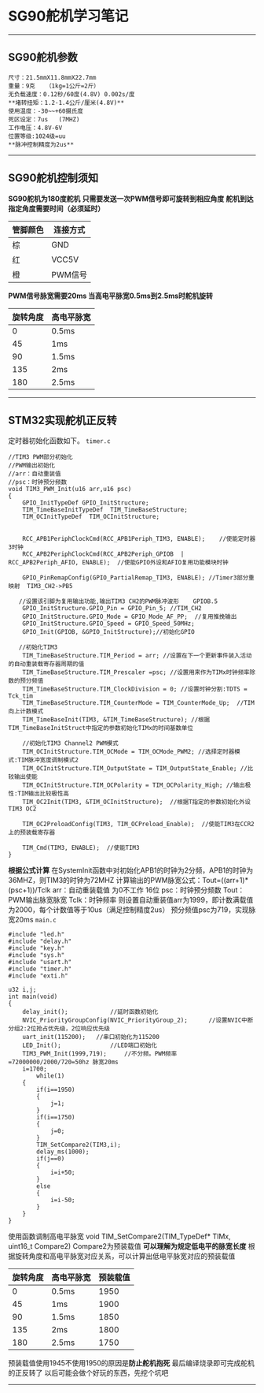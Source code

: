 # SG90舵机学习笔记
***
## SG90舵机参数
```
尺寸：21.5mmX11.8mmX22.7mm
重量：9克   （1kg=1公斤=2斤）
无负载速度：0.12秒/60度(4.8V) 0.002s/度
**堵转扭矩：1.2-1.4公斤/厘米(4.8V)**
使用温度：-30~~+60摄氏度
死区设定：7us   (7MHZ)
工作电压：4.8V-6V
位置等级:1024级=uu
**脉冲控制精度为2us**
```
***
## SG90舵机控制须知
**SG90舵机为180度舵机**
**只需要发送一次PWM信号即可旋转到相应角度**
**舵机到达指定角度需要时间（必须延时）**

|管脚颜色|连接方式|
|---|---|
|棕|GND|
|红|VCC5V|
|橙|PWM信号|

**PWM信号脉宽需要20ms 当高电平脉宽0.5ms到2.5ms时舵机旋转**

|旋转角度|高电平脉宽|
|---|---|
|0|0.5ms|
|45|1ms|
|90|1.5ms|
|135|2ms|
|180|2.5ms|

***
## STM32实现舵机正反转
定时器初始化函数如下。
`timer.c`
```
//TIM3 PWM部分初始化 
//PWM输出初始化
//arr：自动重装值
//psc：时钟预分频数
void TIM3_PWM_Init(u16 arr,u16 psc)
{  
	GPIO_InitTypeDef GPIO_InitStructure;
	TIM_TimeBaseInitTypeDef  TIM_TimeBaseStructure;
	TIM_OCInitTypeDef  TIM_OCInitStructure;
	

	RCC_APB1PeriphClockCmd(RCC_APB1Periph_TIM3, ENABLE);	//使能定时器3时钟
 	RCC_APB2PeriphClockCmd(RCC_APB2Periph_GPIOB  | RCC_APB2Periph_AFIO, ENABLE);  //使能GPIO外设和AFIO复用功能模块时钟
	
	GPIO_PinRemapConfig(GPIO_PartialRemap_TIM3, ENABLE); //Timer3部分重映射  TIM3_CH2->PB5    
 
   //设置该引脚为复用输出功能,输出TIM3 CH2的PWM脉冲波形	GPIOB.5
	GPIO_InitStructure.GPIO_Pin = GPIO_Pin_5; //TIM_CH2
	GPIO_InitStructure.GPIO_Mode = GPIO_Mode_AF_PP;  //复用推挽输出
	GPIO_InitStructure.GPIO_Speed = GPIO_Speed_50MHz;
	GPIO_Init(GPIOB, &GPIO_InitStructure);//初始化GPIO
 
   //初始化TIM3
	TIM_TimeBaseStructure.TIM_Period = arr; //设置在下一个更新事件装入活动的自动重装载寄存器周期的值
	TIM_TimeBaseStructure.TIM_Prescaler =psc; //设置用来作为TIMx时钟频率除数的预分频值 
	TIM_TimeBaseStructure.TIM_ClockDivision = 0; //设置时钟分割:TDTS = Tck_tim
	TIM_TimeBaseStructure.TIM_CounterMode = TIM_CounterMode_Up;  //TIM向上计数模式
	TIM_TimeBaseInit(TIM3, &TIM_TimeBaseStructure); //根据TIM_TimeBaseInitStruct中指定的参数初始化TIMx的时间基数单位
	
	//初始化TIM3 Channel2 PWM模式	 
	TIM_OCInitStructure.TIM_OCMode = TIM_OCMode_PWM2; //选择定时器模式:TIM脉冲宽度调制模式2
 	TIM_OCInitStructure.TIM_OutputState = TIM_OutputState_Enable; //比较输出使能
	TIM_OCInitStructure.TIM_OCPolarity = TIM_OCPolarity_High; //输出极性:TIM输出比较极性高
	TIM_OC2Init(TIM3, &TIM_OCInitStructure);  //根据T指定的参数初始化外设TIM3 OC2

	TIM_OC2PreloadConfig(TIM3, TIM_OCPreload_Enable);  //使能TIM3在CCR2上的预装载寄存器
 
	TIM_Cmd(TIM3, ENABLE);  //使能TIM3
}
```

**根据公式计算**
在SystemInit函数中对初始化APB1的时钟为2分频，APB1的时钟为36MHZ，则TIM3的时钟为72MHZ
计算输出的PWM脉宽公式：Tout=((arr+1)*(psc+1))/Tclk
arr：自动重装载值 为0不工作 16位
psc：时钟预分频数
Tout：PWM输出脉宽脉宽
Tclk：时钟频率
则设置自动重装值arr为1999，即计数满载值为2000，每个计数值等于10us（满足控制精度2us）
预分频值psc为719，实现脉宽20ms
`main.c`
```
#include "led.h"
#include "delay.h"
#include "key.h"
#include "sys.h"
#include "usart.h"
#include "timer.h"
#include "exti.h"
 
u32 i,j;
int main(void)
{		
	delay_init();	    	 //延时函数初始化	  
	NVIC_PriorityGroupConfig(NVIC_PriorityGroup_2); 	 //设置NVIC中断分组2:2位抢占优先级，2位响应优先级
	uart_init(115200);	 //串口初始化为115200
 	LED_Init();			     //LED端口初始化
 	TIM3_PWM_Init(1999,719);	 //不分频。PWM频率=72000000/2000/720=50hz 脉宽20ms
	i=1700;
        while(1)
	{
		if(i==1950)
		{
			j=1;
		}	
		if(i==1750)
		{
			j=0;
		}	
		TIM_SetCompare2(TIM3,i);
		delay_ms(1000);
		if(j==0)
		{
			i=i+50;
		}
		else
		{
			i=i-50;
		}
	}
}
```
使用函数调制高电平脉宽
void TIM_SetCompare2(TIM_TypeDef* TIMx, uint16_t Compare2)
Compare2为预装载值 **可以理解为规定低电平的脉宽长度**
根据旋转角度和高电平脉宽对应关系，可以计算出低电平脉宽对应的预装载值

|旋转角度|高电平脉宽|预装载值|
|---|---|---|
|0|0.5ms|1950|
|45|1ms|1900|
|90|1.5ms|1850|
|135|2ms|1800|
|180|2.5ms|1750|

预装载值使用1945不使用1950的原因是**防止舵机抱死**
最后编译烧录即可完成舵机的正反转了
以后可能会做个好玩的东西，先挖个坑吧
***

